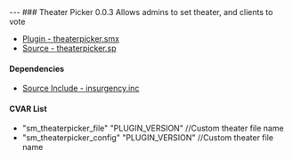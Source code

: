 <a name='theaterpicker'>
---
### Theater Picker 0.0.3</a>
Allows admins to set theater, and clients to vote

 * [Plugin - theaterpicker.smx](https://github.com/jaredballou/insurgency-sourcemod/blob/master/plugins/theaterpicker.smx?raw=true)
 * [Source - theaterpicker.sp](https://github.com/jaredballou/insurgency-sourcemod/blob/master/scripting/theaterpicker.sp?raw=true)


#### Dependencies
 * [Source Include - insurgency.inc](https://github.com/jaredballou/insurgency-sourcemod/blob/master/scripting/include/insurgency.inc?raw=true)

#### CVAR List
 * "sm_theaterpicker_file" "PLUGIN_VERSION" //Custom theater file name
 * "sm_theaterpicker_config" "PLUGIN_VERSION" //Custom theater file name

